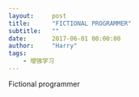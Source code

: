 ```yaml
---
layout:     post
title:      "FICTIONAL PROGRAMMER"
subtitle:   ""
date:       2017-06-01 00:00:00
author:     "Harry"
tags:
    - 增强学习
---
```


Fictional programmer 


<script>
    window.onload=function(){ 
        $.get('api.hackiey.com:8000/api?input1=100&input2=100', function(data){
        console.log(data)
    })

} 
    
</script>